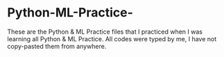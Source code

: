 # Python-ML-Practice-
These are the Python &amp; ML Practice files that I practiced when I was learning all Python &amp; ML Practice. All codes were typed by me, I have not copy-pasted them from anywhere.
